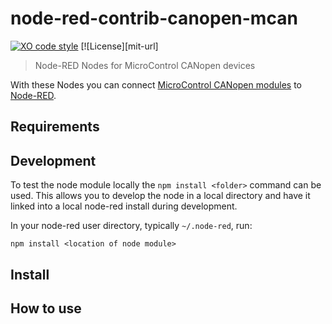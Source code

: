 # node-red-contrib-canopen-mcan

[![XO code style](https://img.shields.io/badge/code_style-XO-5ed9c7.svg)](https://github.com/sindresorhus/xo)
[![License][mit-url]

> Node-RED Nodes for MicroControl CANopen devices

With these Nodes you can connect [MicroControl CANopen modules](https://www.microcontrol.net/en/products/io-module/box/) to 
[Node-RED](https://nodered.org/). 

## Requirements



## Development

To test the node module locally the `npm install <folder>` command can be used. This allows you to develop the node in a local 
directory and have it linked into a local node-red install during development.

In your node-red user directory, typically `~/.node-red`, run:

```shell
npm install <location of node module>
```
 
 

## Install


## How to use

